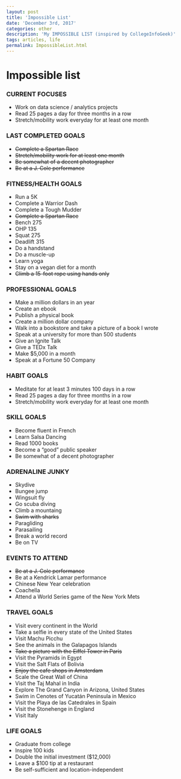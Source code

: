 ```yaml
---
layout: post
title: 'Impossible List'
date: 'December 3rd, 2017'
categories: other
description: 'My IMPOSSIBLE LIST (inspired by CollegeInfoGeek)'
tags: articles, life
permalink: ImpossibleList.html
---
```



# Impossible list

### CURRENT FOCUSES
+ Work on data science / analytics projects
+ Read 25 pages a day for three months in a row
+ Stretch/mobility work everyday for at least one month


### LAST COMPLETED GOALS
+ ~~Complete a Spartan Race~~
+ ~~Stretch/mobility work for at least one month~~
+ ~~Be somewhat of a decent photographer~~
+ ~~Be at a J. Cole performance~~


### FITNESS/HEALTH GOALS
+ Run a 5K
+ Complete a Warrior Dash
+ Complete a Tough Mudder
+ ~~Complete a Spartan Race~~
+ Bench 275
+ OHP 135
+ Squat 275
+ Deadlift 315
+ Do a handstand
+ Do a muscle-up
+ Learn yoga
+ Stay on a vegan diet for a month
+ ~~Climb a 15-foot rope using hands only~~


### PROFESSIONAL GOALS
+ Make a million dollars in an year
+ Create an ebook
+ Publish a physical book
+ Create a million dollar company
+ Walk into a bookstore and take a picture of a book I wrote
+ Speak at a university for more than 500 students
+ Give an Ignite Talk
+ Give a TEDx Talk
+ Make $5,000 in a month
+ Speak at a Fortune 50 Company


### HABIT GOALS
+ Meditate for at least 3 minutes 100 days in a row
+ Read 25 pages a day for three months in a row
+ Stretch/mobility work everyday for at least one month


### SKILL GOALS
+ Become fluent in French
+ Learn Salsa Dancing
+ Read 1000 books
+ Become a “good” public speaker
+ Be somewhat of a decent photographer


### ADRENALINE JUNKY
+ Skydive
+ Bungee jump
+ Wingsuit fly
+ Go scuba diving
+ Climb a mountaing
+ ~~Swim with sharks~~
+ Paragliding
+ Parasailing
+ Break a world record
+ Be on TV


###  EVENTS TO ATTEND
+ ~~Be at a J. Cole performance~~
+ Be at a Kendrick Lamar performance
+ Chinese New Year celebration
+ Coachella
+ Attend a World Series game of the New York Mets


### TRAVEL GOALS
+ Visit every continent in the World
+ Take a selfie in every state of the United States
+ Visit Machu Picchu
+ See the animals in the Galapagos Islands
+ ~~Take a picture with the Eiffel Tower in Paris~~
+ Visit the Pyramids in Egypt
+ Visit the Salt Flats of Bolivia
+ ~~Enjoy the cafe shops in Amsterdam~~
+ Scale the Great Wall of China
+ Visit the Taj Mahal in India
+ Explore The Grand Canyon in Arizona, United States
+ Swim in Cenotes of Yucatán Peninsula in Mexico
+ Visit the Playa de las Catedrales in Spain
+ Visit the Stonehenge in England
+ Visit Italy


### LIFE GOALS
+ Graduate from college
+ Inspire 100 kids
+ Double the initial investment ($12,000)
+ Leave a $100 tip at a restaurant
+ Be self-sufficient and location-independent
